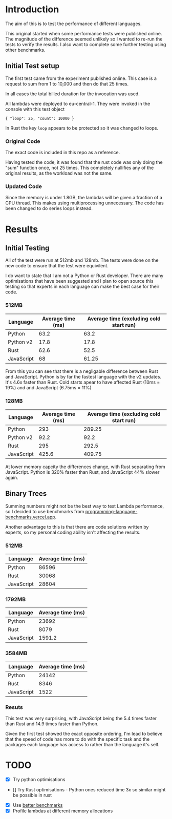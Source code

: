 # Introduction

The aim of this is to test the performance of different languages.

This original started when some performance tests were published online. The magnitude of the difference seemed unlikely so I wanted to re-run the tests to verify the results. I also want to complete some further testing using other benchmarks.

## Initial Test setup

The first test came from the experiment published online. This case is a request to sum from 1 to 10,000 and then do that 25 times.

In all cases the total billed duration for the invocation was used.

All lambdas were deployed to eu-central-1. They were invoked in the console with this test object

`{
  "loop": 25,
  "count": 10000
}`

In Rust the key `loop` appears to be protected so it was changed to loops.

### Original Code

The exact code is included in this repo as a reference.

Having tested the code, it was found that the rust code was only doing the "sum" function once, not 25 times. This completely nullifies any of the original results, as the workload was not the same.

### Updated Code

Since the memory is under 1.8GB, the lambdas will be given a fraction of a CPU thread. This makes using multiprocessing unnecessary. The code has been changed to do series loops instead.

# Results

## Initial Testing

All of the test were run at 512mb and 128mb. The tests were done on the new code to ensure that the test were equivilent.

I do want to state that I am not a Python or Rust developer. There are many optimisations that have been suggested and I plan to open source this testing so that experts in each language can make the best case for their code.

### 512MB

| Language   | Average time (ms) | Average time (excluding cold start run) |
| ---------- | ----------------- | --------------------------------------- |
| Python     | 63.2              | 63.2                                    |
| Python v2  | 17.8              | 17.8                                    |
| Rust       | 62.6              | 52.5                                    |
| JavaScript | 68                | 61.25                                   |

From this you can see that there is a negligable difference between Rust and JavaScript. Python is by far the fastest language with the v2 updates. It's 4.6x faster than Rust.
Cold starts apear to have affected Rust (10ms = 19%) and and JavaScript (6.75ms = 11%)

### 128MB

| Language   | Average time (ms) | Average time (excluding cold start run) |
| ---------- | ----------------- | --------------------------------------- |
| Python     | 293               | 289.25                                  |
| Python v2  | 92.2              | 92.2                                    |
| Rust       | 295               | 292.5                                   |
| JavaScript | 425.6             | 409.75                                  |

At lower memory capcity the differences change, with Rust separating from JavaScript. Python is 320% faster than Rust, and JavaScript 44% slower again.

## Binary Trees

Summing numbers might not be the best way to test Lambda performance, so I decided to use benchmarks from [programming-language-benchmarks.vercel.app](https://programming-language-benchmarks.vercel.app/python-vs-rust).

Another advantage to this is that there are code solutions written by experts, so my personal coding ability isn't affecting the results.

### 512MB

| Language   | Average time (ms) |
| ---------- | ----------------- |
| Python     | 86596             |
| Rust       | 30068             |
| JavaScript | 28604             |

### 1792MB

| Language   | Average time (ms) |
| ---------- | ----------------- |
| Python     | 23692             |
| Rust       | 8079              |
| JavaScript | 1591.2            |

### 3584MB

| Language   | Average time (ms) |
| ---------- | ----------------- |
| Python     | 24142             |
| Rust       | 8346              |
| JavaScript | 1522              |

### Resuts

This test was very surprising, with JavaScript being the 5.4 times faster than Rust and 14.9 times faster than Python.

Given the first test showed the exact opposite ordering, I'm lead to believe that the speed of code has more to do with the specific task and the packages each language has access to rather than the language it's self.

# TODO

- [x] Try python optimisations
- [] Try Rust optimisations - Python ones reduced time 3x so similar might be possible in rust
- [x] Use [better benchmarks](https://programming-language-benchmarks.vercel.app/python-vs-rust)
- [x] Profile lambdas at different memory allocations
